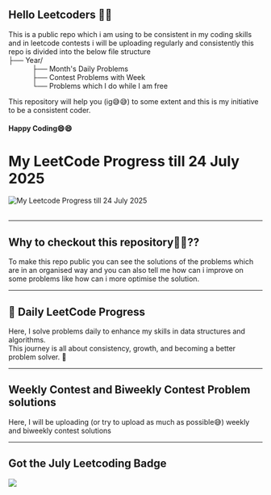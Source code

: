 ## Hello Leetcoders 👋👋
This is a public repo which i am using to be consistent in my coding skills and in leetcode contests i will be uploading regularly and consistently this repo is divided into the below file structure</br>
├── Year/ <br>
&nbsp;&nbsp;&nbsp;&nbsp;&nbsp;&nbsp;&nbsp;&nbsp;&nbsp;&nbsp;&nbsp;&nbsp;├── Month's Daily Problems <br>
&nbsp;&nbsp;&nbsp;&nbsp;&nbsp;&nbsp;&nbsp;&nbsp;&nbsp;&nbsp;&nbsp;&nbsp;├── Contest Problems with Week <br>
&nbsp;&nbsp;&nbsp;&nbsp;&nbsp;&nbsp;&nbsp;&nbsp;&nbsp;&nbsp;&nbsp;&nbsp;└── Problems which I do while I am free <br>

This repository will help you (ig😅😅) to some extent and this is my initiative to be a consistent coder.
<h4>Happy Coding😄😄</h4>

# My LeetCode Progress till 24 July 2025
![My Leetcode Progress till 24 July 2025](assests/ss2.png)
<br><br>

---

## Why to checkout this repository🤔🤔??
To make this repo public you can see the solutions of the problems which are in an organised way and you can also tell me how can i improve on some problems like how can i more optimise the solution.

---
## 🧠 Daily LeetCode Progress
Here, I solve problems daily to enhance my skills in data structures and algorithms.  
This journey is all about consistency, growth, and becoming a better problem solver. 💪

---
## Weekly Contest and Biweekly Contest Problem solutions
Here, I will be uploading (or try to upload as much as possible😅) weekly and biweekly contest solutions 

---
## Got the July Leetcoding Badge
![](assests/JULY_2025_Badge.jpg)





